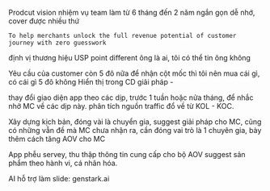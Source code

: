 Prodcut vision
    nhiệm vụ team làm từ 6 tháng đến 2 năm
    ngắn gọn dễ nhớ, cover được nhiều thứ 

    To help merchants unlock the full revenue potential of customer journey with zero guesswork

định vị thương hiệu
    USP
    point different
    ông là ai, tôi có thể tin ông không


Yêu cầu của customer
còn 5 đô nữa để nhận cột mốc thì tôi nên mua cái gì, có cái gì 5 đô không
Hiển thị trong CD
giải pháp - 

thay đổi giao diện app theo các dịp, trước 1 tuần hoặc nửa tháng, để nhắc nhở MC về các dịp này. 
phân tích nguồn traffic đổ về từ KOL - KOC. 

Xây dựng kịch bản, đóng vài là chuyển gia, suggest giải pháp cho MC, cũng có những vẫn đề mà MC chưa nhận ra, cần đóng vai trò là 1 chuyên gia, bày thêm cách tăng AOV cho MC

App phễu servey, thu thập thông tin cung cấp cho bộ AOV
suggest sản phẩm theo hành vi, cá nhân hóa. 


AI hỗ trợ làm slide: genstark.ai

